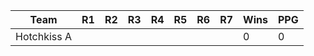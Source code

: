 | Team | R1 | R2 | R3 | R4 | R5 | R6 | R7 | Wins | PPG
---|---|---|---|---|---|---|---|---|---
Hotchkiss A | | | | | | | | 0 | 0
